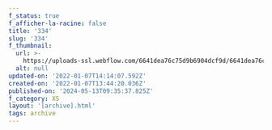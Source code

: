 ```yaml
---
f_status: true
f_afficher-la-racine: false
title: '334'
slug: '334'
f_thumbnail:
  url: >-
    https://uploads-ssl.webflow.com/6641dea76c75d9b6904dcf9d/6641dea76c75d9b6904dd365_334.jpg
  alt: null
updated-on: '2022-01-07T14:14:07.592Z'
created-on: '2022-01-07T13:44:20.036Z'
published-on: '2024-05-13T09:35:37.825Z'
f_category: XS
layout: '[archive].html'
tags: archive
---
```



